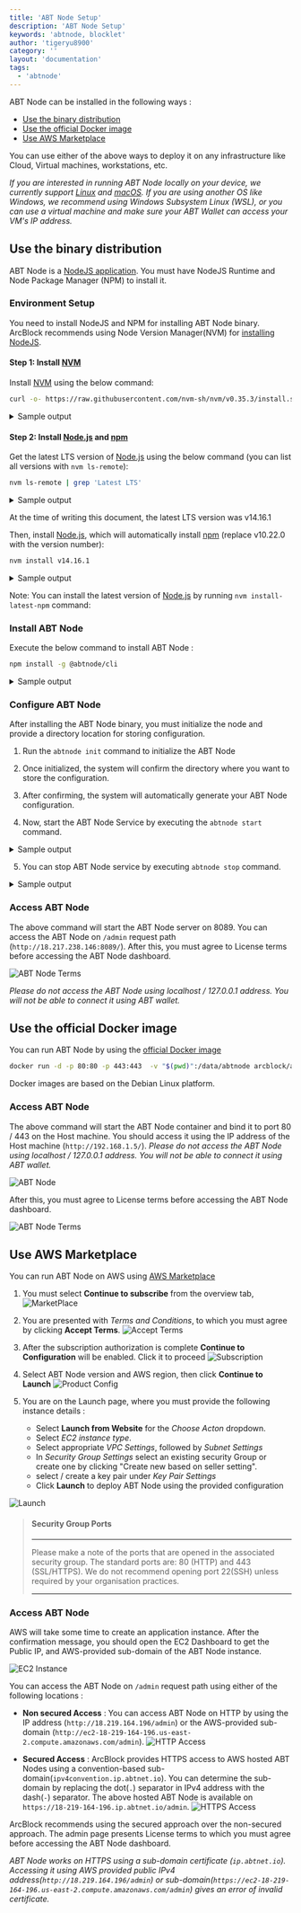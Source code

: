 ```yaml
---
title: 'ABT Node Setup'
description: 'ABT Node Setup'
keywords: 'abtnode, blocklet'
author: 'tigeryu8900'
category: ''
layout: 'documentation'
tags:
  - 'abtnode'
---
```

ABT Node can be installed in the following ways :

  - [Use the binary distribution](#use-the-binary-distribution)
  - [Use the official Docker image](#use-the-official-docker-image)
  - [Use AWS Marketplace](#use-aws-marketplace)

You can use either of the above ways to deploy it on any infrastructure like Cloud, Virtual machines, workstations, etc.

*If you are interested in running ABT Node locally on your device, we currently support [Linux] and [macOS]. If you are using another OS like Windows, we recommend using Windows Subsystem Linux (WSL), or you can use a virtual machine and make sure your ABT Wallet can access your VM's IP address.*

## Use the binary distribution

ABT Node is a [NodeJS application](https://www.npmjs.com/package/@abtnode/cli). You must have NodeJS Runtime and Node Package Manager (NPM) to install it.

### Environment Setup
You need to install NodeJS and NPM for installing ABT Node binary. ArcBlock recommends using Node Version Manager(NVM) for [installing NodeJS](https://nodejs.org/en/download/package-manager/#nvm).

#### Step 1: Install [NVM]

Install [NVM] using the below command:

```bash
curl -o- https://raw.githubusercontent.com/nvm-sh/nvm/v0.35.3/install.sh | bash
```

<details>
<summary>Sample output</summary>

![install nvm](./images/install_nvm.gif)

</details>

#### Step 2: Install [Node.js] and [npm]

Get the latest LTS version of [Node.js] using the below command (you can list all versions with `nvm ls-remote`):

```bash
nvm ls-remote | grep 'Latest LTS'
```

<details>
<summary>Sample output</summary>

![list Node.js versions](./images/list_node_versions_2.gif)

</details>

At the time of writing this document, the latest LTS version was v14.16.1

Then, install [Node.js], which will automatically install [npm] (replace v10.22.0 with the version number):

```bash
nvm install v14.16.1  
```

<details>
<summary>Sample output</summary>

![install Node.js](./images/install_node.gif)

</details>

Note: You can install the latest version of [Node.js] by running `nvm install-latest-npm` command:

### Install ABT Node

Execute the below command to install ABT Node :

```bash
npm install -g @abtnode/cli
```

<details>
<summary>Sample output</summary>

![Install ABT Node](./images/install_abtnode.gif)

</details>

### Configure ABT Node

After installing the ABT Node binary, you must initialize the node and provide a directory location for storing configuration.

1. Run the `abtnode init` command  to initialize the ABT Node

2. Once initialized, the system will confirm the directory where you want to store the configuration.

3. After confirming, the system will automatically generate your ABT Node configuration.

4. Now, start the ABT Node Service by executing the  `abtnode start` command.

<details>
<summary>Sample output</summary>

![Start ABT Node](./images/start_abtnode.gif)

</details>

5. You can stop ABT Node service by executing `abtnode stop` command.

<details>
<summary>Sample output</summary>

![Stop ABT Node](./images/stop_abtnode.gif)

</details>

### Access ABT Node

The above command will start the ABT Node server on 8089. You can access the ABT Node on `/admin` request path (`http://18.217.238.146:8089/`). After this, you must agree to License terms before accessing the ABT Node dashboard.

![ABT Node Terms](./images/node_acceptterms.png)

*Please do not access the ABT Node using localhost / 127.0.0.1 address. You will not be able to connect it using ABT wallet.*

## Use the official Docker image

You can run ABT Node by using the [official Docker image](https://hub.docker.com/r/arcblock/abtnode)

```bash
docker run -d -p 80:80 -p 443:443  -v "$(pwd)":/data/abtnode arcblock/abtnode
```

Docker images are based on the Debian Linux platform.

### Access ABT Node

The above command will start the ABT Node container and bind it to port 80 /  443 on the Host machine. You should access it using the IP address of the Host machine (`http://192.168.1.5/`). *Please do not access the ABT Node using localhost / 127.0.0.1 address. You will not be able to connect it using ABT wallet.*

![ABT Node](./images/docker_abtnode.png)

After this, you must agree to License terms before accessing the ABT Node dashboard.

![ABT Node Terms](./images/docker_acceptterms.png)

## Use AWS Marketplace

You can run ABT Node on AWS using [AWS Marketplace](https://aws.amazon.com/marketplace/pp/B089KM6SFR?qid=1620381487343&sr=0-1&ref_=srh_res_product_title)

1. You must select **Continue to subscribe** from the overview tab,
  ![MarketPlace](./images/aws_marketplace.png)

2. You are presented with *Terms and Conditions*, to which you must agree by clicking **Accept Terms**.
  ![Accept Terms](./images/aws_terms.png)

3. After the subscription authorization is complete **Continue to Configuration** will be enabled. Click it to proceed
  ![Subscription](./images/aws_subscription_auth.png)

4. Select ABT Node version and AWS region, then click **Continue to Launch**
  ![Product Config](./images/aws_product_config.png)

5. You are on the Launch page, where you must provide the following instance details :

    - Select **Launch from Website** for the *Choose Acton* dropdown.
    - Select *EC2 instance type*.
    - Select appropriate *VPC Settings*, followed by *Subnet Settings*
    - In *Security Group Settings* select an existing security Group or create one by clicking "Create new based on seller setting".
    - select / create a key pair under *Key Pair Settings*
    - Click **Launch** to deploy ABT Node using the provided configuration

  ![Launch](./images/aws_launch.png)


> ####  Security Group Ports
>
> ---
>
> Please make a note of the ports that are opened in the associated security group. The standard ports are: 80 (HTTP) and 443 (SSL/HTTPS). We do not recommend opening port 22(SSH) unless required by your organisation practices.
>
> ---

### Access ABT Node

AWS will take some time to create an application instance. After the confirmation message, you should open the EC2 Dashboard to get the Public IP, and AWS-provided sub-domain of the ABT Node instance.

![EC2 Instance](./images/aws_ec2_view.png)

You can access the ABT Node on `/admin` request path using either of the following locations :
- **Non secured Access** : You can access ABT Node on HTTP by using the IP address (`http://18.219.164.196/admin`) or the AWS-provided sub-domain (`http://ec2-18-219-164-196.us-east-2.compute.amazonaws.com/admin`).
![HTTP Access](./images/aws_ec2_http_access.png)

- **Secured Access** : ArcBlock provides HTTPS access to AWS hosted ABT Nodes using a convention-based sub-domain(`ipv4convention.ip.abtnet.io`). You can determine the sub-domain by replacing the dot(`.`) separator in IPv4 address with the dash(`-`) separator. The above hosted ABT Node is available on `https://18-219-164-196.ip.abtnet.io/admin`.
![HTTPS Access](./images/aws_ec2_https_access.png)

ArcBlock recommends using the secured approach over the non-secured approach. The admin page presents License terms to which you must agree before accessing the ABT Node dashboard.

*ABT Node works on HTTPS using a sub-domain certificate (`ip.abtnet.io`). Accessing it using AWS provided public IPv4 address(`http://18.219.164.196/admin`) or sub-domain(`https://ec2-18-219-164-196.us-east-2.compute.amazonaws.com/admin`) gives an error of invalid certificate.*

[Linux]:   https://www.linux.org
[macOS]:   https://www.apple.com/macos
[NVM]:     https://github.com/nvm-sh/nvm
[Node.js]: https://nodejs.org
[npm]:     https://www.npmjs.com
